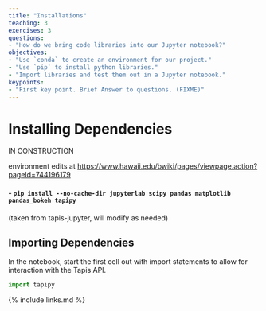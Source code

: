 ```yaml
---
title: "Installations"
teaching: 3
exercises: 3
questions:
- "How do we bring code libraries into our Jupyter notebook?"
objectives:
- "Use `conda` to create an environment for our project."
- "Use `pip` to install python libraries."
- "Import libraries and test them out in a Jupyter notebook."
keypoints:
- "First key point. Brief Answer to questions. (FIXME)"
---
```


# Installing Dependencies

IN CONSTRUCTION

environment edits at https://www.hawaii.edu/bwiki/pages/viewpage.action?pageId=744196179

#### - `pip install --no-cache-dir jupyterlab scipy pandas matplotlib pandas_bokeh tapipy`
(taken from tapis-jupyter, will modify as needed)

## Importing Dependencies
In the notebook, start the first cell out with import statements to allow for interaction with the Tapis API.  
```python
import tapipy
```


{% include links.md %}

